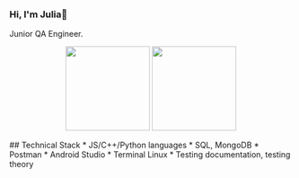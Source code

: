 ### Hi, I'm Julia👋
Junior QA Engineer.
<p align='center'>
   <a href="https://github-readme-stats.vercel.app/api?username=JuliaBelokopytskaya&show_icons=true&count_private=true">
       <img height=150 src="https://github-readme-stats.vercel.app/api?username=JuliaBelokopytskaya&show_icons=true&count_private=true"/></a>
   <a href="https://github.com/JuliaBelokopytskaya/github-readme-stats">
       <img height=150 src="https://github-readme-stats.vercel.app/api/top-langs/?username=JuliaBelokopytskaya&layout=compact"/></a>
</p>
## Technical Stack
* JS/C++/Python languages  
* SQL, MongoDB  
* Postman  
* Android Studio  
* Terminal Linux  
* Testing documentation, testing theory   
<!--
**JuliaBelokopytskaya/JuliaBelokopytskaya** is a ✨ _special_ ✨ repository because its `README.md` (this file) appears on your GitHub profile.

Here are some ideas to get you started:

- 🔭 I’m currently working on ...
- 🌱 I’m currently learning ...
- 👯 I’m looking to collaborate on ...
- 🤔 I’m looking for help with ...
- 💬 Ask me about ...
- 📫 How to reach me: ...
- 😄 Pronouns: ...
- ⚡ Fun fact: ...
-->


